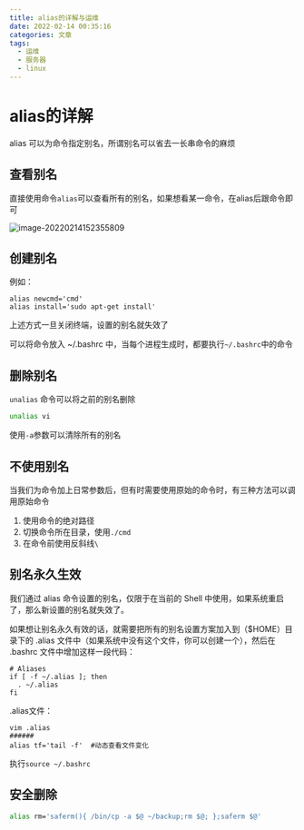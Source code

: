 ```yaml
---
title: alias的详解与运维
date: 2022-02-14 00:35:16
categories: 文章
tags:
  - 运维
  - 服务器
  - linux
---
```

# alias的详解

alias 可以为命令指定别名，所谓别名可以省去一长串命令的麻烦

## 查看别名

直接使用命令`alias`可以查看所有的别名，如果想看某一命令，在alias后跟命令即可

![image-20220214152355809](https://jaycehe.oss-cn-hangzhou.aliyuncs.com/markdown/202202141523138.png)

## 创建别名

例如：

```shell
alias newcmd='cmd'
alias install='sudo apt-get	install'
```

上述方式一旦关闭终端，设置的别名就失效了

可以将命令放入 ~/.bashrc 中，当每个进程生成时，都要执行`~/.bashrc`中的命令

## 删除别名

`unalias` 命令可以将之前的别名删除

```sh
unalias vi
```

使用`-a`参数可以清除所有的别名



## 不使用别名

当我们为命令加上日常参数后，但有时需要使用原始的命令时，有三种方法可以调用原始命令

1. 使用命令的绝对路径
2. 切换命令所在目录，使用`./cmd`
3. 在命令前使用反斜线`\`



## 别名永久生效

我们通过 alias 命令设置的别名，仅限于在当前的 Shell 中使用，如果系统重启了，那么新设置的别名就失效了。

如果想让别名永久有效的话，就需要把所有的别名设置方案加入到（$HOME）目录下的 .alias 文件中（如果系统中没有这个文件，你可以创建一个），然后在 .bashrc 文件中增加这样一段代码：

```
# Aliases
if [ -f ~/.alias ]; then
  . ~/.alias
fi
```

.alias文件：

```shell
vim .alias
######
alias tf='tail -f'  #动态查看文件变化
```

执行`source ~/.bashrc`



## 安全删除

```sh
alias rm='saferm(){ /bin/cp -a $@ ~/backup;rm $@; };saferm $@'
```

